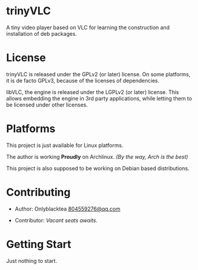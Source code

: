 # trinyVLC

A tiny video player based on VLC for learning the construction and installation of deb packages.

# License

trinyVLC is released under the GPLv2 (or later) license. On some platforms, it is de facto GPLv3, because of the licenses of dependencies.

libVLC, the engine is released under the LGPLv2 (or later) license. This allows embedding the engine in 3rd party applications, while letting them to be licensed under other licenses.

# Platforms

This project is just available for Linux platforms.

The author is working **Proudly** on Archlinux. 
_(By the way, Arch is the best)_

This project is also supposed to be working on Debian based distributions.

# Contributing

* Author: Onlyblacktea <804559276@qq.com>

* Contributor: _Vacant seats awaits._

# Getting Start

Just nothing to start.
